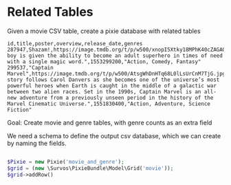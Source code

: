 # Related Tables


Given a movie CSV table, create a pixie database with related tables

```csv
id,title,poster,overview,release_date,genres
287947,Shazam!,https://image.tmdb.org/t/p/w500/xnopI5Xtky18MPhK40cZAGAOVeV.jpg,"A boy is given the ability to become an adult superhero in times of need with a single magic word.",1553299200,"Action, Comedy, Fantasy"
299537,"Captain Marvel",https://image.tmdb.org/t/p/w500/AtsgWhDnHTq68L0lLsUrCnM7TjG.jpg,"The story follows Carol Danvers as she becomes one of the universe’s most powerful heroes when Earth is caught in the middle of a galactic war between two alien races. Set in the 1990s, Captain Marvel is an all-new adventure from a previously unseen period in the history of the Marvel Cinematic Universe.",1551830400,"Action, Adventure, Science Fiction"
```

Goal: Create movie and genre tables, with genre counts as an extra field

We need a schema to define the output csv database, which we can create by naming the fields.

```php

$Pixie = new Pixie('movie_and_genre');
$grid = (new \Survos\PixieBundle\Model\Grid('movie'));
$grid->addRow()


